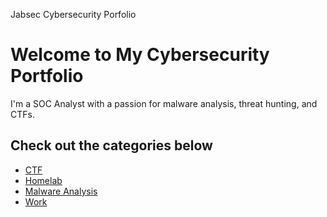   Jabsec Cybersecurity Porfolio

Welcome to My Cybersecurity Portfolio
=====================================

I'm a SOC Analyst with a passion for malware analysis, threat hunting, and CTFs.

Check out the categories below
--------

*   [CTF](ctf/ctf.md)
*   [Homelab](homelab/homelab.md)
*   [Malware Analysis](malware/malware.md)
*   [Work](work/work.md)
